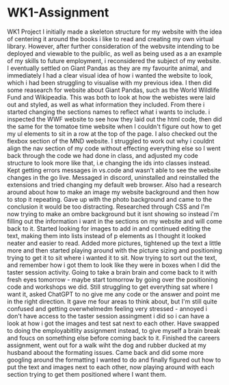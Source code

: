 # WK1-Assignment

WK1 Project
I initially made a skeleton structure for my website with the idea of centering it around the books i like to read and creating my own virtual library. However, after further consideration of the webvsite intending to be deployed and viewable to the puiblic, as well as being used as a an example of my skills to future employment, i reconsidered the subject of my website.
I eventually settled on Giant Pandas as they are my favourite animal, and immediately I had a clear visual idea of how i wanted the website to look, which i had been struggling to visualise with my previous idea. I then did some reasearch for website about Giant Pandas, such as the World Wildlife Fund and Wikipeadia. This was both to look at how the webistes were laid out and styled, as well as what information they included. From there i started changing the sections names to reflect what i wants to include.
i inspected the WWF website to see how they laid out the html code, then did the same for the tomatoe time website when I couldn't figure out how to get my ul elements to sit in a row at the top of the page. I also checked out the flexbox section of the MND website.
I struggled to work out why i couldnt align the nav section of my code without effecting everything else so I went back through the code we had done in class, and adjusted my code structure to look more like that, i.e changing the ids into classes instead.
Kept getting errors messages in vs.code and wasn't able to see the website changes in the go live. Messaged in discord, uninstalled and reinstalled the extensions and tried changing my default web browser. Also had a research around about how to make an image my website background and then how to stop it repeating.
Gave up with the photo background and came to the conclusion it would be too distracting. Researched through CSS and I'm now trying to make an ombre background but it isnt showing so instead i'm filling out the information i want in the sections on my website and will come back to it.
Started looking for images to add in and continued editing the text, making them into lists instead of p elements as I thought it looked neater and easier to read.
Added more pictures, tightened up the text a little more and then started playing around with the picture sizing and positioning trying to get it to sit where i wanted it to sit.
Now trying to sort out the text, and remember how i got them to look like they were in boxes when I did the taster session activity. Going to take a brain brain and come back to it with fresh eyes tomorrow - maybe start tomorrow by going over the positioning code and workshops we did.
Still struggling to get everything sat where I want it, asked ChatGPT to no give me any code or the answer and point me in the right direction. It gave me four areas to think about, but I'm still quite confused and getting overwhelmedm feeling very stressed - annoyed i don't have access to the taster session assingment i did so i can have a look at how i got the images and test sat next to each other. Have swapped to doing the employabitlity assignment instead, to give myself a brain break and foucs on something else before coming back to it.
Finished the careers assignment, went out for a walk wiht the dog and rubber ducked at my husband aboout the formating issues. Came back and did some more googling around the formatting I wanted to do and finally figured out how to put the text and images next to each other, now playing around with each section trying to get them positioned where I want them.
